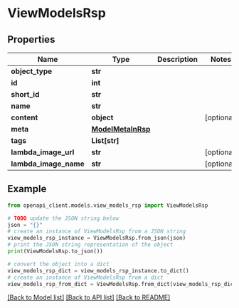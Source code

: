 # ViewModelsRsp


## Properties

Name | Type | Description | Notes
------------ | ------------- | ------------- | -------------
**object_type** | **str** |  | 
**id** | **int** |  | 
**short_id** | **str** |  | 
**name** | **str** |  | 
**content** | **object** |  | [optional] 
**meta** | [**ModelMetaInRsp**](ModelMetaInRsp.md) |  | 
**tags** | **List[str]** |  | 
**lambda_image_url** | **str** |  | [optional] 
**lambda_image_name** | **str** |  | [optional] 

## Example

```python
from openapi_client.models.view_models_rsp import ViewModelsRsp

# TODO update the JSON string below
json = "{}"
# create an instance of ViewModelsRsp from a JSON string
view_models_rsp_instance = ViewModelsRsp.from_json(json)
# print the JSON string representation of the object
print(ViewModelsRsp.to_json())

# convert the object into a dict
view_models_rsp_dict = view_models_rsp_instance.to_dict()
# create an instance of ViewModelsRsp from a dict
view_models_rsp_from_dict = ViewModelsRsp.from_dict(view_models_rsp_dict)
```
[[Back to Model list]](../README.md#documentation-for-models) [[Back to API list]](../README.md#documentation-for-api-endpoints) [[Back to README]](../README.md)


